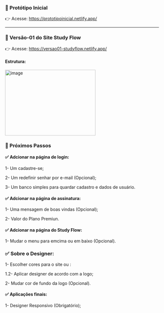 ### 🔗 Protótipo Inicial
👉 Acesse: https://prototipoinicial.netlify.app/

---

###  🚀 Versão-01 do Site Study Flow 
👉 Acesse: https://versao01-studyflow.netlify.app/


#### Estrutura:
<img width="296" height="216" alt="image" src="https://github.com/user-attachments/assets/82a54aef-eb6e-47ae-ac77-cd68cb8ed599" />

### 📌 Próximos Passos
#### ✅ Adcionar na página de login: 
1- Um cadastre-se;

2- Um redefinir senhar por e-mail (Opcional);

3- Um banco simples para quardar cadastro e dados de usuário.

#### ✅ Adcionar na página de assinatura:
1- Uma mensagem de boas vindas (Opcional);

2- Valor do Plano Premiun.

#### ✅ Adcionar na página do Study Flow:
1- Mudar o menu para emcima ou em baixo (Opcional).

### ✅ Sobre o Designer:
1- Escolher cores para o site ou :

1.2- Aplicar designer de acordo com a logo;

2- Mudar cor de fundo da logo (Opcional).

#### ✅ Aplicações finais:
1- Designer Responsivo (Obrigatório);
